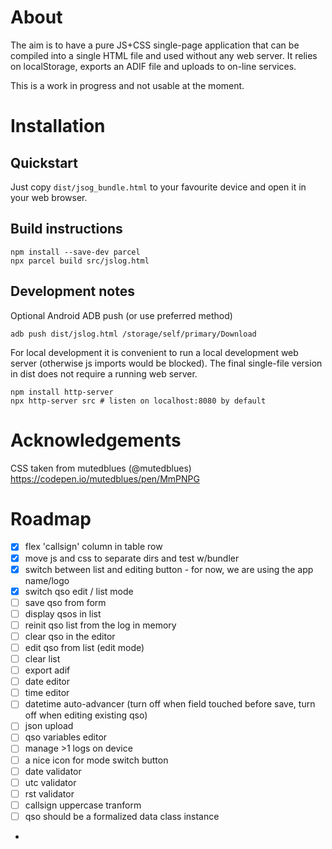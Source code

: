 # About

The aim is to have a pure JS+CSS single-page application that can be compiled into a single
HTML file and used without any web server. It relies on localStorage, exports an ADIF file
and uploads to on-line services.

This is a work in progress and not usable at the moment.

# Installation

## Quickstart

Just copy `dist/jsog_bundle.html` to your favourite device and open it in your web browser.

## Build instructions

```
npm install --save-dev parcel
npx parcel build src/jslog.html
```

## Development notes

Optional Android ADB push (or use preferred method)

```
adb push dist/jslog.html /storage/self/primary/Download
```

For local development it is convenient to run a local development web server (otherwise
js imports would be blocked). The final single-file version in dist does not require a
running web server.

```
npm install http-server
npx http-server src # listen on localhost:8080 by default
```

# Acknowledgements
CSS taken from mutedblues (@mutedblues)
https://codepen.io/mutedblues/pen/MmPNPG

# Roadmap

- [x] flex 'callsign' column in table row
- [x] move js and css to separate dirs and test w/bundler
- [x] switch between list and editing button - for now, we are using the app name/logo
- [x] switch qso edit / list mode
- [ ] save qso from form
- [ ] display qsos in list
- [ ] reinit qso list from the log in memory
- [ ] clear qso in the editor
- [ ] edit qso from list (edit mode)
- [ ] clear list
- [ ] export adif
- [ ] date editor
- [ ] time editor
- [ ] datetime auto-advancer (turn off when field touched before save, turn off when editing existing qso)
- [ ] json upload
- [ ] qso variables editor
- [ ] manage >1 logs on device
- [ ] a nice icon for mode switch button
- [ ] date validator
- [ ] utc validator
- [ ] rst validator
- [ ] callsign uppercase tranform
- [ ] qso should be a formalized data class instance
-

